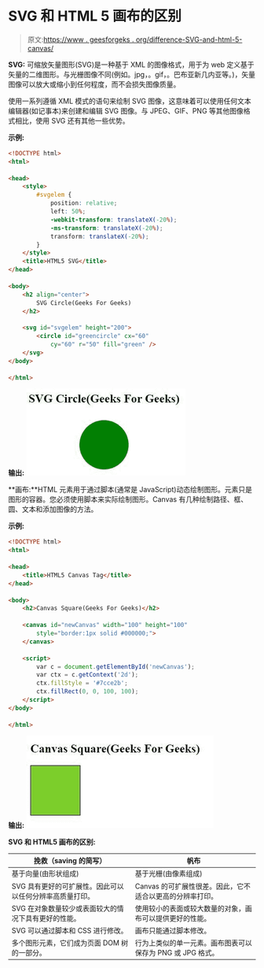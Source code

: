 # SVG 和 HTML 5 画布的区别

> 原文:[https://www . geesforgeks . org/difference-SVG-and-html-5-canvas/](https://www.geeksforgeeks.org/difference-between-svg-and-html-5-canvas/)

**SVG:** 可缩放矢量图形(SVG)是一种基于 XML 的图像格式，用于为 web 定义基于矢量的二维图形。与光栅图像不同(例如。jpg，。gif，。巴布亚新几内亚等。)，矢量图像可以放大或缩小到任何程度，而不会损失图像质量。

使用一系列遵循 XML 模式的语句来绘制 SVG 图像，这意味着可以使用任何文本编辑器(如记事本)来创建和编辑 SVG 图像。与 JPEG、GIF、PNG 等其他图像格式相比，使用 SVG 还有其他一些优势。

**示例:**

```html
<!DOCTYPE html>
<html>

<head>
    <style>
        #svgelem {
            position: relative;
            left: 50%;
            -webkit-transform: translateX(-20%);
            -ms-transform: translateX(-20%);
            transform: translateX(-20%);
        }
    </style>
    <title>HTML5 SVG</title>
</head>

<body>
    <h2 align="center">
        SVG Circle(Geeks For Geeks)
    </h2>

    <svg id="svgelem" height="200">
        <circle id="greencircle" cx="60"
            cy="60" r="50" fill="green" />
    </svg>
</body>

</html>
```

**输出:**
![](img/a4e0c80cc4ec8f4b090bf6f49f94a4a4.png)

**画布:**HTML 元素用于通过脚本(通常是 JavaScript)动态绘制图形。元素只是图形的容器。您必须使用脚本来实际绘制图形。Canvas 有几种绘制路径、框、圆、文本和添加图像的方法。

**示例:**

```html
<!DOCTYPE html>
<html>

<head>
    <title>HTML5 Canvas Tag</title>
</head>

<body>
    <h2>Canvas Square(Geeks For Geeks)</h2>

    <canvas id="newCanvas" width="100" height="100"
        style="border:1px solid #000000;">
    </canvas>

    <script>
        var c = document.getElementById('newCanvas');
        var ctx = c.getContext('2d');
        ctx.fillStyle = '#7cce2b';
        ctx.fillRect(0, 0, 100, 100);
    </script>
</body>

</html>
```

**输出:**
![](img/4fc6f0d6824a065d179a375a0c21bdf7.png)

**SVG 和 HTML5 画布的区别:**

| 挽救（saving 的简写） | 帆布 |
| --- | --- |
| 基于向量(由形状组成) | 基于光栅(由像素组成) |
| SVG 具有更好的可扩展性。因此可以以任何分辨率高质量打印。 | Canvas 的可扩展性很差。因此，它不适合以更高的分辨率打印。 |
| SVG 在对象数量较少或表面较大的情况下具有更好的性能。 | 使用较小的表面或较大数量的对象，画布可以提供更好的性能。 |
| SVG 可以通过脚本和 CSS 进行修改。 | 画布只能通过脚本修改。 |
| 多个图形元素，它们成为页面 DOM 树的一部分。 | 行为上类似的单一元素。画布图表可以保存为 PNG 或 JPG 格式。 |